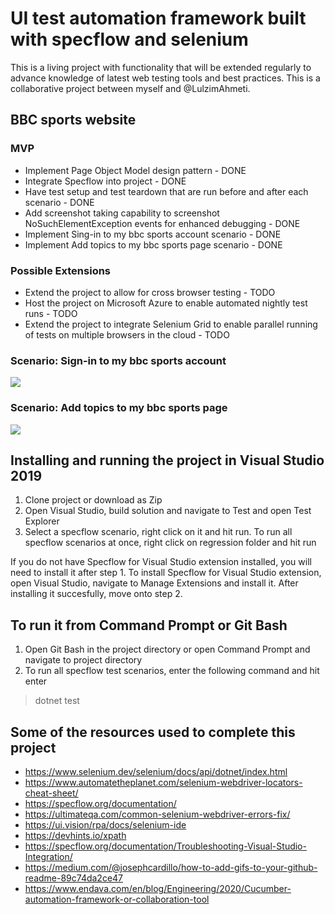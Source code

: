 # UI test automation framework built with specflow and selenium
This is a living project with functionality that will be extended regularly to advance knowledge of latest web testing tools and best practices. This is a collaborative project between myself and @LulzimAhmeti. 

## BBC sports website
### MVP
- Implement Page Object Model design pattern - DONE
- Integrate Specflow into project - DONE
- Have test setup and test teardown that are run before and after each scenario - DONE
- Add screenshot taking capability to screenshot NoSuchElementException events for enhanced debugging - DONE
- Implement Sing-in to my bbc sports account scenario - DONE
- Implement Add topics to my bbc sports page scenario - DONE

### Possible Extensions
- Extend the project to allow for cross browser testing - TODO
- Host the project on Microsoft Azure to enable automated nightly test runs - TODO
- Extend the project to integrate Selenium Grid to enable parallel running of tests on multiple browsers in the cloud - TODO

### Scenario: Sign-in to my bbc sports account
![](sing-in-scenario.gif)

### Scenario: Add topics to my bbc sports page
![](add-topics-scenario.gif)

## Installing and running the project in Visual Studio 2019
1. Clone project or download as Zip
2. Open Visual Studio, build solution and navigate to Test and open Test Explorer
3. Select a specflow scenario, right click on it and hit run. To run all specflow scenarios at once, right click on regression folder and hit run

If you do not have Specflow for Visual Studio extension installed, you will need to install it after step 1. To install Specflow for Visual Studio extension, open Visual Studio, navigate to Manage Extensions and install it. After installing it succesfully, move onto step 2.

## To run it from Command Prompt or Git Bash
1. Open Git Bash in the project directory or open Command Prompt and navigate to project directory
2. To run all specflow test scenarios, enter the following command and hit enter
> dotnet test

## Some of the resources used to complete this project
- https://www.selenium.dev/selenium/docs/api/dotnet/index.html
- https://www.automatetheplanet.com/selenium-webdriver-locators-cheat-sheet/
- https://specflow.org/documentation/
- https://ultimateqa.com/common-selenium-webdriver-errors-fix/
- https://ui.vision/rpa/docs/selenium-ide
- https://devhints.io/xpath
- https://specflow.org/documentation/Troubleshooting-Visual-Studio-Integration/
- https://medium.com/@josephcardillo/how-to-add-gifs-to-your-github-readme-89c74da2ce47
- https://www.endava.com/en/blog/Engineering/2020/Cucumber-automation-framework-or-collaboration-tool
